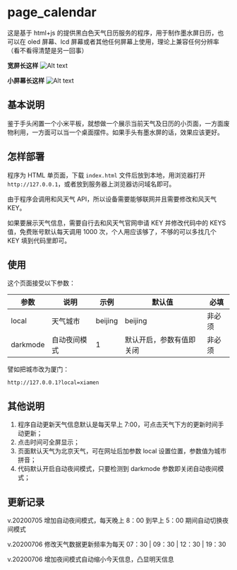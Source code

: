 # page_calendar

这是基于 html+js 的提供黑白色天气日历服务的程序，用于制作墨水屏日历，也可以在 oled 屏幕、lcd 屏幕或者其他任何屏幕上使用，理论上兼容任何分辨率（看不看得清楚是另一回事）

**宽屏长这样**
![Alt text](https://tool.error.work/imgur/7o1aOdj.png "optional title")

**小屏幕长这样**
![Alt text](https://tool.error.work/imgur/Pbizf21.png "optional title")

## 基本说明

鉴于手头闲置一个小米平板，就想做一个展示当前天气及日历的小页面，一方面废物利用，一方面可以当一个桌面摆件。如果手头有墨水屏的话，效果应该更好。

## 怎样部署

程序为 HTML 单页面，下载 `index.html` 文件后放到本地，用浏览器打开 `http://127.0.0.1`，或者放到服务器上浏览器访问域名即可。

由于程序会调用和风天气 API，所以设备需要能够联网并且需要修改和风天气 KEY。

如果要展示天气信息，需要自行去和风天气官网申请 KEY 并修改代码中的 KEYS 值，免费账号默认每天调用 1000 次，个人用应该够了，不够的可以多找几个 KEY 填到代码里即可。

## 使用

这个页面接受以下参数：

|参数|说明|示例|默认值|必填|
|---|---|---|---|---|
|local|天气城市|beijing|beijing|非必须|
|darkmode|自动夜间模式|1|默认开启，参数有值即关闭|非必须|

譬如把城市改为厦门：

`http://127.0.0.1?local=xiamen`

## 其他说明
1. 程序自动更新天气信息默认是每天早上 7:00，可点击天气下方的更新时间手动更新；
2. 点击时间可全屏显示；
3. 页面默认天气为北京天气，可在网址后加参数 local 设置位置，参数值为城市拼音；
4. 代码默认开启自动夜间模式，只要检测到 darkmode 参数即关闭自动夜间模式；

## 更新记录

v.20200705  增加自动夜间模式，每天晚上 8：00 到早上 5：00 期间自动切换夜间模式

v.20200706  修改天气数据更新频率为每天 07：30 | 09：30 | 12：30 | 19：30

v.20200706  增加夜间模式自动缩小今天信息，凸显明天信息
